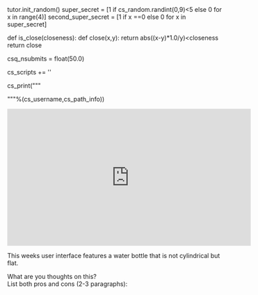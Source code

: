 <python>
tutor.init_random()
super_secret = [1 if cs_random.randint(0,9)<5 else 0 for x in range(4)]
second_super_secret = [1 if x ==0 else 0 for x in super_secret]

def is_close(closeness):
    def close(x,y):
        return  abs((x-y)*1.0/y)<closeness
    return close

csq_nsubmits = float(50.0)

cs_scripts += '<script type="text/javascript" src="COURSE/scripts/scrollspy_builder.js"></script>'

cs_print("""
<script>
var user = "%s";
var whereat = "%s";
</script>
"""%(cs_username,cs_path_info))
</python>



<iframe width="560" height="315" src="https://www.youtube.com/embed/fNm_PwgIo9Q" frameborder="0" allow="autoplay; encrypted-media" allowfullscreen></iframe>

This weeks user interface features a water bottle that is not cylindrical but flat.

What are you thoughts on this? </br>
List both pros and cons (2-3 paragraphs):

</br></br>


